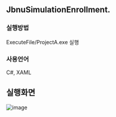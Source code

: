 ## JbnuSimulationEnrollment.

### 실행방법
ExecuteFile/ProjectA.exe 실행

### 사용언어
C#, XAML

## 실행화면
![image](https://user-images.githubusercontent.com/68943056/147200914-c530b588-12d6-4b31-a6b7-982574677bb0.png)
